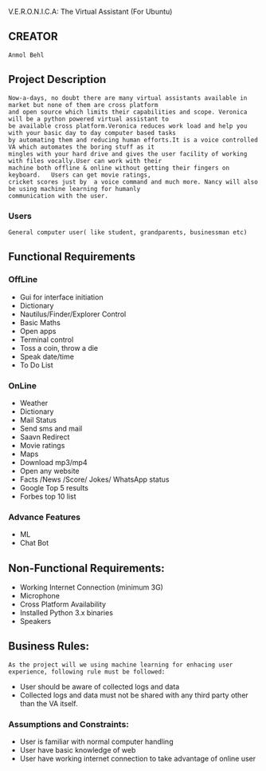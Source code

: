 V.E.R.O.N.I.C.A: The Virtual Assistant (For Ubuntu)


## CREATOR
```
Anmol Behl
```

## Project Description
```
Now-a-days, no doubt there are many virtual assistants available in market but none of them are cross platform
and open source which limits their capabilities and scope. Veronica will be a python powered virtual assistant to
be available cross platform.Veronica reduces work load and help you with your basic day to day computer based tasks
by automating them and reducing human efforts.It is a voice controlled VA which automates the boring stuff as it
mingles with your hard drive and gives the user facility of working with files vocally.User can work with their
machine both offline & online without getting their fingers on keyboard.   Users can get movie ratings,
cricket scores just by  a voice command and much more. Nancy will also be using machine learning for humanly
communication with the user.
```
### Users
```
General computer user( like student, grandparents, businessman etc)
```
## Functional Requirements
### OffLine
* Gui for interface initiation
* Dictionary
* Nautilus/Finder/Explorer Control
* Basic Maths
* Open apps
* Terminal control
* Toss a coin, throw a die
* Speak date/time
* To Do List

### OnLine
* Weather
* Dictionary
* Mail Status
* Send sms and mail
* Saavn Redirect
* Movie ratings
* Maps
* Download mp3/mp4
* Open any website
* Facts /News /Score/ Jokes/ WhatsApp status
* Google Top 5 results
* Forbes top 10 list

### Advance Features
* ML
* Chat Bot

## Non-Functional Requirements:
* Working Internet Connection (minimum 3G)
* Microphone
* Cross Platform Availability
* Installed Python 3.x binaries
* Speakers

## Business Rules:
```
As the project will we using machine learning for enhacing user experience, following rule must be followed:
```
* User should be aware of collected logs and data
* Collected logs and data must not be shared with any third party other than the VA itself.



### Assumptions and Constraints:
* User is familiar with normal computer handling
* User have basic knowledge of web
* User have working internet connection to take advantage of online user
